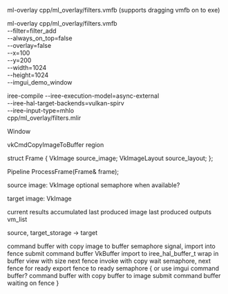 ml-overlay cpp/ml_overlay/filters.vmfb
(supports dragging vmfb on to exe)

ml-overlay cpp/ml_overlay/filters.vmfb \
  --filter=filter_add \
  --always_on_top=false \
  --overlay=false \
  --x=100 \
  --y=200 \
  --width=1024 \
  --height=1024 \
  --imgui_demo_window

iree-compile
  --iree-execution-model=async-external \
  --iree-hal-target-backends=vulkan-spirv \
  --iree-input-type=mhlo \
  cpp/ml_overlay/filters.mlir






Window

vkCmdCopyImageToBuffer region

struct Frame {
  VkImage source_image;
  VkImageLayout source_layout;
};

Pipeline
  ProcessFrame(Frame& frame);

source image:
  VkImage
  optional semaphore when available?

target image:
  VkImage

current results
  accumulated
  last produced image
  last produced outputs vm_list

source, target_storage -> target

command buffer with copy image to buffer
semaphore signal, import into fence
submit command buffer
VkBuffer import to iree_hal_buffer_t
wrap in buffer view with size
next fence
invoke with copy wait semaphore, next fence for ready
export fence to ready semaphore
{ or use imgui command buffer?
  command buffer with copy buffer to image
  submit command buffer waiting on fence
}
